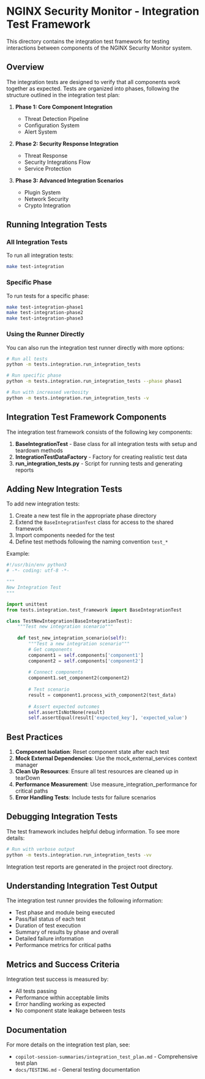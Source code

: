 # NGINX Security Monitor - Integration Test Framework

This directory contains the integration test framework for testing interactions between components of the NGINX Security Monitor system.

## Overview

The integration tests are designed to verify that all components work together as expected. Tests are organized into phases, following the structure outlined in the integration test plan:

1. **Phase 1: Core Component Integration**

   - Threat Detection Pipeline
   - Configuration System
   - Alert System

1. **Phase 2: Security Response Integration**

   - Threat Response
   - Security Integrations Flow
   - Service Protection

1. **Phase 3: Advanced Integration Scenarios**

   - Plugin System
   - Network Security
   - Crypto Integration

## Running Integration Tests

### All Integration Tests

To run all integration tests:

```bash
make test-integration
```

### Specific Phase

To run tests for a specific phase:

```bash
make test-integration-phase1
make test-integration-phase2
make test-integration-phase3
```

### Using the Runner Directly

You can also run the integration test runner directly with more options:

```bash
# Run all tests
python -m tests.integration.run_integration_tests

# Run specific phase
python -m tests.integration.run_integration_tests --phase phase1

# Run with increased verbosity
python -m tests.integration.run_integration_tests -v
```

## Integration Test Framework Components

The integration test framework consists of the following key components:

1. **BaseIntegrationTest** - Base class for all integration tests with setup and teardown methods
1. **IntegrationTestDataFactory** - Factory for creating realistic test data
1. **run_integration_tests.py** - Script for running tests and generating reports

## Adding New Integration Tests

To add new integration tests:

1. Create a new test file in the appropriate phase directory
1. Extend the `BaseIntegrationTest` class for access to the shared framework
1. Import components needed for the test
1. Define test methods following the naming convention `test_*`

Example:

```python
#!/usr/bin/env python3
# -*- coding: utf-8 -*-

"""
New Integration Test
"""

import unittest
from tests.integration.test_framework import BaseIntegrationTest

class TestNewIntegration(BaseIntegrationTest):
    """Test new integration scenario"""
    
    def test_new_integration_scenario(self):
        """Test a new integration scenario"""
        # Get components
        component1 = self.components['component1']
        component2 = self.components['component2']
        
        # Connect components
        component1.set_component2(component2)
        
        # Test scenario
        result = component1.process_with_component2(test_data)
        
        # Assert expected outcomes
        self.assertIsNotNone(result)
        self.assertEqual(result['expected_key'], 'expected_value')
```

## Best Practices

1. **Component Isolation**: Reset component state after each test
1. **Mock External Dependencies**: Use the mock_external_services context manager
1. **Clean Up Resources**: Ensure all test resources are cleaned up in tearDown
1. **Performance Measurement**: Use measure_integration_performance for critical paths
1. **Error Handling Tests**: Include tests for failure scenarios

## Debugging Integration Tests

The test framework includes helpful debug information. To see more details:

```bash
# Run with verbose output
python -m tests.integration.run_integration_tests -vv
```

Integration test reports are generated in the project root directory.

## Understanding Integration Test Output

The integration test runner provides the following information:

- Test phase and module being executed
- Pass/fail status of each test
- Duration of test execution
- Summary of results by phase and overall
- Detailed failure information
- Performance metrics for critical paths

## Metrics and Success Criteria

Integration test success is measured by:

- All tests passing
- Performance within acceptable limits
- Error handling working as expected
- No component state leakage between tests

## Documentation

For more details on the integration test plan, see:

- `copilot-session-summaries/integration_test_plan.md` - Comprehensive test plan
- `docs/TESTING.md` - General testing documentation
